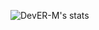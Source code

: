 ![DevER-M's stats](https://github-readme-stats.vercel.app/api?username=DevER-M&show_icons=true&theme=radical)
